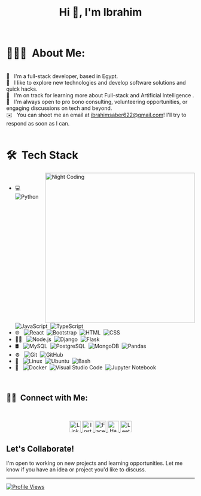 <h1 align="center">Hi 👋, I'm Ibrahim</h1>

<br>
<h1>👨🏻‍💻 &nbsp;About Me:</h1> <br>
👋 &nbsp; I'm a full-stack developer, based in Egypt. <br>
🤖 &nbsp; I like to explore new technologies and develop software solutions and quick hacks.<br>
🌱 &nbsp; I'm on track for learning more about Full-stack and Artificial Intelligence .<br>
💬 &nbsp; I'm always open to pro bono consulting, volunteering opportunities, or engaging discussions on tech and beyond.<br>
✉️ &nbsp; You can shoot me an email at <a href="mailto:ibrahimsaber622@gmail.com">ibrahimsaber622@gmail.com</a>! I'll try to respond as soon as I can.<br>
<!--📄 &nbsp;Please have a look at my [Résumé](https://www.ibra.com/resume.html) for more details about me. I'm open to feedback and suggestions!-->

<br>
<h1>🛠 &nbsp;Tech Stack</h1>
<!-- <img alt="Night Coding" src="https://raw.githubusercontent.com/AVS1508/AVS1508/master/assets/Night-Coding.gif" align="right"/> -->
<img alt="Night Coding" src="https://user-images.githubusercontent.com/74038190/225813708-98b745f2-7d22-48cf-9150-083f1b00d6c9.gif" align="right" width="400"/> <br>


- 💻 &nbsp;
  ![Python](https://img.shields.io/badge/Python-000000?style=flat&logo=python&logoColor=white)&nbsp;
  ![JavaScript](https://img.shields.io/badge/JavaScript-000000?style=flat&logo=javascript&logoColor=white)&nbsp;
  ![TypeScript](https://img.shields.io/badge/TypeScript-000000?style=flat&logo=typescript&logoColor=white)&nbsp;
- 🌐 &nbsp;
  ![React](https://img.shields.io/badge/React-000000?style=flat&logo=react&logoColor=white)&nbsp;
  ![Bootstrap](https://img.shields.io/badge/Bootstrap-000000?style=flat&logo=bootstrap&logoColor=white)&nbsp;
  ![HTML](https://img.shields.io/badge/HTML-000000?style=flat&logo=html5&logoColor=white)&nbsp;
  ![CSS](https://img.shields.io/badge/CSS-000000?style=flat&logo=css3&logoColor=white)
- 👨‍💻 &nbsp;
  ![Node.js](https://img.shields.io/badge/Node.js-000000?style=flat&logo=node.js&logoColor=white)&nbsp;
  ![Django](https://img.shields.io/badge/Django-000000?style=flat&logo=django&logoColor=white)&nbsp;
  ![Flask](https://img.shields.io/badge/Flask-000000?style=flat&logo=flask&logoColor=white)
- 🛢 &nbsp;
  ![MySQL](https://img.shields.io/badge/MySQL-000000?style=flat&logo=mysql&logoColor=white)&nbsp;
  ![PostgreSQL](https://img.shields.io/badge/PostgreSQL-000000?style=flat&logo=postgresql&logoColor=white)&nbsp;
  ![MongoDB](https://img.shields.io/badge/MongoDB-000000?style=flat&logo=mongodb&logoColor=white)&nbsp;
  ![Pandas](https://img.shields.io/badge/Pandas-000000?style=flat&logo=pandas&logoColor=white)&nbsp;
  <!-- ![Numpy](https://img.shields.io/badge/Numpy-000000?style=flat&logo=numpy&logoColor=white) -->
- ⚙️ &nbsp;
  ![Git](https://img.shields.io/badge/Git-000000?style=flat&logo=git&logoColor=white)&nbsp;
  ![GitHub](https://img.shields.io/badge/GitHub-000000?style=flat&logo=github&logoColor=white)
- 🐧 &nbsp;
  ![Linux](https://img.shields.io/badge/Linux-000000?style=flat&logo=linux&logoColor=white)&nbsp;
  ![Ubuntu](https://img.shields.io/badge/Ubuntu-000000?style=flat&logo=ubuntu&logoColor=white)&nbsp;
  ![Bash](https://img.shields.io/badge/Bash-000000?style=flat&logo=gnu-bash&logoColor=white)
- 🔧 &nbsp;
  ![Docker](https://img.shields.io/badge/Docker-000000?style=flat&logo=docker&logoColor=white)&nbsp;
  ![Visual Studio Code](https://img.shields.io/badge/Visual_Studio_Code-000000?style=flat&logo=visual-studio-code&logoColor=white)&nbsp;
  ![Jupyter Notebook](https://img.shields.io/badge/Jupyter_Notebook-000000?style=flat&logo=jupyter&logoColor=white)
<br>
<!-- <h1>📊 &nbsp;GitHub Stats</h1> -->
<!-- <p align="center"> <a href="https://github.com/ibrahimsaber1"><img src="https://github-readme-stats.vercel.app/api?username=ibrahimsaber1&show_icons=true&theme=radical" alt="Ibrahim's GitHub Stats"/></a>
<!-- <a href="https://github.com/ibrahimsaber1"> <img src="https://github-readme-stats.vercel.app/api/top-langs/?username=ibrahimsaber1&layout=compact&theme=radical" alt="Ibrahim's Top Languages"/> </a> </p> --> 


<h2>🤝🏻 &nbsp;Connect with Me:</h2> <br>

<p align="center">
  <a href="https://www.linkedin.com/in/ibrahim1saber/" target="blank">
    <img src="https://img.shields.io/badge/LinkedIn-000000?style=flat&logo=linkedin&logoColor=white" alt="LinkedIn" height="30" />
  </a>
  <a href="https://www.instagram.com/ibrahimsabe.r/" target="blank">
    <img src="https://img.shields.io/badge/Instagram-000000?style=flat&logo=instagram&logoColor=white" alt="Instagram" height="30" />
  </a>
  <a href="https://www.facebook.com/ibrahim1saber/" target="blank">
    <img src="https://img.shields.io/badge/Facebook-000000?style=flat&logo=facebook&logoColor=white" alt="Facebook" height="30" />
  </a>
  <a href="https://www.hackerrank.com/profile/ibrahimsaber622" target="blank">
    <img src="https://img.shields.io/badge/Hackerrank-000000?style=flat&logo=hackerrank&logoColor=white" alt="Hackerrank" height="30" />
  </a>
  <a href="https://leetcode.com/u/ibrahimsaber622/" target="blank">
    <img src="https://img.shields.io/badge/LeetCode-000000?style=flat&logo=leetcode&logoColor=white" alt="LeetCode" height="30" />
  </a>
  <!-- <a href="" target="blank">
    <img src="https://img.shields.io/badge/Twitter-000000?style=flat&logo=twitter&logoColor=white" alt="Twitter" height="30"/>
  </a> -->
</p>

## Let's Collaborate!

I'm open to working on new projects and learning opportunities. Let me know if you have an idea or project you'd like to discuss.

---

[![Profile Views](https://komarev.com/ghpvc/?username=ibrahimsaber1&color=brightgreen)](https://github.com/ibrahimsaber1)
